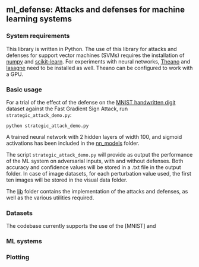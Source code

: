 ## ml_defense: Attacks and defenses for machine learning systems

### System requirements
This library is written in Python. The use of this library for attacks and defenses for support vector machines (SVMs) requires the installation of [numpy](http://www.numpy.org/) and [scikit-learn](http://scikit-learn.org/stable/). For experiments with neural networks, [Theano](http://deeplearning.net/software/theano/) and [lasagne](https://github.com/Lasagne/Lasagne) need to be installed as well. Theano can be configured to work with a GPU.

### Basic usage
For a trial of the effect of the defense on the [MNIST handwritten digit](http://yann.lecun.com/exdb/mnist/) dataset against the Fast Gradient Sign Attack, run `strategic_attack_demo.py`:
```
python strategic_attack_demo.py
```

A trained neural network with 2 hidden layers of width 100, and sigmoid activations has been included in the [nn_models](./nn_models) folder.

The script `strategic_attack_demo.py` will provide as output the performance of the ML system on adversarial inputs, with and without defenses. Both accuracy and confidence values will be stored in a .txt file in the output folder. In case of image datasets, for each perturbation value used, the first ten images will be stored in the visual data folder.

The [lib](./lib) folder contains the implementation of the attacks and defenses, as well as the various utilities required.

### Datasets
The codebase currently supports the use of the [MNIST] and 

### ML systems

### Plotting
